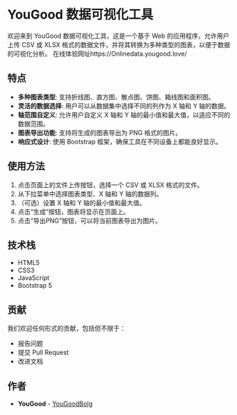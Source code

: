 # YouGood 数据可视化工具

欢迎来到 YouGood 数据可视化工具，这是一个基于 Web 的应用程序，允许用户上传 CSV 或 XLSX 格式的数据文件，并将其转换为多种类型的图表，以便于数据的可视化分析。
在线体验网址https://Onlinedata.yougood.love/
## 特点

- **多种图表类型**: 支持折线图、直方图、散点图、饼图、箱线图和面积图。
- **灵活的数据选择**: 用户可以从数据集中选择不同的列作为 X 轴和 Y 轴的数据。
- **轴范围自定义**: 允许用户自定义 X 轴和 Y 轴的最小值和最大值，以适应不同的数据范围。
- **图表导出功能**: 支持将生成的图表导出为 PNG 格式的图片。
- **响应式设计**: 使用 Bootstrap 框架，确保工具在不同设备上都能良好显示。

## 使用方法

1. 点击页面上的文件上传按钮，选择一个 CSV 或 XLSX 格式的文件。
2. 从下拉菜单中选择图表类型、X 轴和 Y 轴的数据列。
3. （可选）设置 X 轴和 Y 轴的最小值和最大值。
4. 点击“生成”按钮，图表将显示在页面上。
5. 点击“导出PNG”按钮，可以将当前图表导出为图片。

## 技术栈

- HTML5
- CSS3
- JavaScript
- Bootstrap 5

## 贡献

我们欢迎任何形式的贡献，包括但不限于：
- 报告问题
- 提交 Pull Request
- 改进文档

## 作者

- **YouGood** - [YouGoodBolg](https://nivv.top/)


